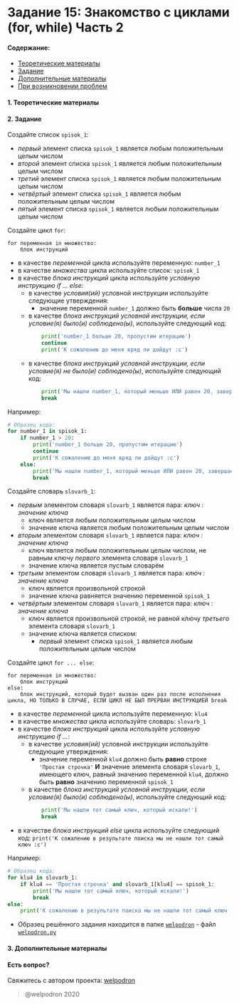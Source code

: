# Задание 15: Знакомство с циклами (for, while) Часть 2

#### Содержание:

+ [Теоретические материалы](#THEORETICAL_MATERIALS)
+ [Задание](#TASK)
+ [Дополнительные материалы](#ADDITIONAL_MATERIALS)
+ [При возникновении проблем](#ISSUES)

#### <a name="THEORETICAL_MATERIALS"></a> 1. Теоретические материалы



#### <a name="TASK"></a> 2. Задание

Создайте список `spisok_1`:

* *первый* элемент списка `spisok_1` является любым положительным целым числом
* *второй* элемент списка `spisok_1` является любым положительным целым числом
* *третий* элемент списка `spisok_1` является любым положительным целым числом
* *четвёртый* элемент списка `spisok_1` является любым положительным целым числом
* *пятый* элемент списка `spisok_1` является любым положительным целым числом

Создайте цикл `for`: 

```
for переменная in множество:
    блок инструкций
```

* в качестве *переменной* цикла используйте переменную: `number_1`
* в качестве *множества* цикла используйте список: `spisok_1`
* в качестве *блока инструкций* цикла используйте *условную инструкцию if ... else*:
    * в качестве *условия(ий)* условной инструкции используйте следующие утверждения:
        * значение переменной `number_1` должно быть **больше** числа `20` 
    * в качестве *блока инструкций условной инструкции, если условие(я) было(и) соблюдено(ы)*, используйте следующий код:
        ```python
            print('number_1 больше 20, пропустим итерацию')
            continue
            print('К сожалению до меня вряд ли дойдут :c')  
        ```
    * в качестве *блока инструкций условной инструкции, если условие(я) не было(и) соблюдено(ы)*, используйте следующий код:
        ```python
            print('Мы нашли number_1, который меньше ИЛИ равен 20, завершаем цикл')
            break  
        ```

Например:

```python
# Образец кода: 
for number_1 in spisok_1:
    if number_1 > 20:
        print('number_1 больше 20, пропустим итерацию')
        continue
        print('К сожалению до меня вряд ли дойдут :c')
    else:
        print('Мы нашли number_1, который меньше ИЛИ равен 20, завершаем цикл')
        break  
```

Создайте словарь `slovarb_1`:

* *первым* элементом словаря `slovarb_1` является пара: *ключ : значение ключа*
    * ключ является любым положительным целым числом
    * значение ключа является любым положительным целым числом
* *вторым* элементом словаря `slovarb_1` является пара: *ключ : значение ключа*
    * ключ является любым положительным целым числом, не равным ключу *первого* элемента словаря `slovarb_1`
    * значение ключа является пустым словарём 
* *третьим* элементом словаря `slovarb_1` является пара: *ключ : значение ключа*
    * ключ является произвольной строкой
    * значение ключа равняется значению переменной `spisok_1` 
* *четвёртым* элементом словаря `slovarb_1` является пара: *ключ : значение ключа*
    * ключ является произвольной строкой, не равной ключу *третьего* элемента словаря `slovarb_1`
    * значение ключа является списком:
        * *первый* элемент списка `spisok_1` является любым положительным целым числом

Создайте цикл `for ... else`: 

```
for переменная in множество:
    блок инструкций
else:
    блок инструкций, который будет вызван один раз после исполнения цикла, НО ТОЛЬКО В СЛУЧАЕ, ЕСЛИ ЦИКЛ НЕ БЫЛ ПРЕРВАН ИНСТРУКЦИЕЙ break  
```

* в качестве *переменной* цикла используйте переменную: `klu4`
* в качестве *множества* цикла используйте словарь: `slovarb_1`
* в качестве *блока инструкций* цикла используйте *условную инструкцию if ...*:
    * в качестве *условия(ий)* условной инструкции используйте следующие утверждения:
        * значение переменной `klu4` должно быть **равно** строке `'Простая строчка'` **И** значение элемента словаря `slovarb_1`, имеющего ключ, равный значению переменной `klu4`, должно быть **равно** значению переменной `spisok_1`
    * в качестве *блока инструкций условной инструкции, если условие(я) было(и) соблюдено(ы)*, используйте следующий код:
        ```python
            print('Мы нашли тот самый ключ, который искали!')
            break
        ```
* в качестве *блока инструкций else* цикла используйте следующий код: `print('К сожалению в результате поиска мы не нашли тот самый ключ :c')`

Например:

```python
# Образец кода: 
for klu4 in slovarb_1:
    if klu4 == 'Простая строчка' and slovarb_1[klu4] == spisok_1:
        print('Мы нашли тот самый ключ, который искали!')
        break
else:
    print('К сожалению в результате поиска мы не нашли тот самый ключ :c')   
```

* Образец решённого задания находится в папке <a href="./welpodron">`welpodron`</a> - файл <a href="./welpodron/welpodron.py">`welpodron.py`</a>

#### <a name="ADDITIONAL_MATERIALS"></a> 3. Дополнительные материалы



#### <a name="ISSUES"></a> Есть вопрос?

Свяжитесь с автором проекта: [welpodron](https://vk.com/welpodron)

> @welpodron 2020